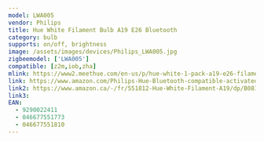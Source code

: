```yaml
---
model: LWA005
vendor: Philips
title: Hue White Filament Bulb A19 E26 Bluetooth
category: bulb
supports: on/off, brightness
image: /assets/images/devices/Philips_LWA005.jpg
zigbeemodel: ['LWA005']
compatible: [z2m,iob,zha]
mlink: https://www2.meethue.com/en-us/p/hue-white-1-pack-a19-e26-filament-standard/046677551773
link: https://www.amazon.com/Philips-Hue-Bluetooth-compatible-activated/dp/B07VP6V113/
link2: https://www.amazon.ca/-/fr/551812-Hue-White-Filament-A19/dp/B081BM99CS/
link3: 
EAN:
  - 9290022411
  - 046677551773
  - 046677551810
---
```

